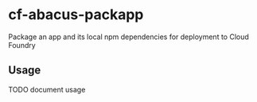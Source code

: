 cf-abacus-packapp
===

Package an app and its local npm dependencies for deployment to Cloud Foundry

Usage
---

TODO document usage

